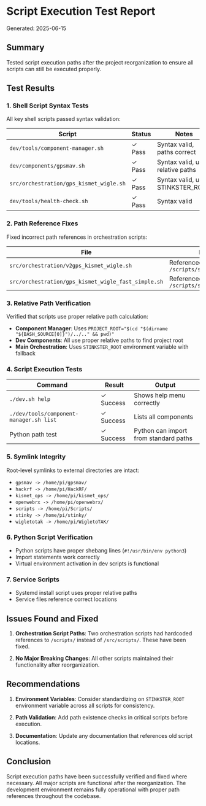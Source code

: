 # Script Execution Test Report

Generated: 2025-06-15

## Summary

Tested script execution paths after the project reorganization to ensure all scripts can still be executed properly.

## Test Results

### 1. Shell Script Syntax Tests

All key shell scripts passed syntax validation:

| Script | Status | Notes |
|--------|--------|-------|
| `dev/tools/component-manager.sh` | ✓ Pass | Syntax valid, paths correct |
| `dev/components/gpsmav.sh` | ✓ Pass | Syntax valid, uses relative paths |
| `src/orchestration/gps_kismet_wigle.sh` | ✓ Pass | Syntax valid, uses STINKSTER_ROOT |
| `dev/tools/health-check.sh` | ✓ Pass | Syntax valid |

### 2. Path Reference Fixes

Fixed incorrect path references in orchestration scripts:

| File | Issue | Fix Applied |
|------|-------|-------------|
| `src/orchestration/v2gps_kismet_wigle.sh` | Referenced `/scripts/start_kismet.sh` | Changed to `/src/scripts/start_kismet.sh` |
| `src/orchestration/gps_kismet_wigle_fast_simple.sh` | Referenced `/scripts/start_kismet.sh` | Changed to `/src/scripts/start_kismet.sh` |

### 3. Relative Path Verification

Verified that scripts use proper relative path calculation:

- **Component Manager**: Uses `PROJECT_ROOT="$(cd "$(dirname "${BASH_SOURCE[0]}")/../.." && pwd)"`
- **Dev Components**: All use proper relative paths to find project root
- **Main Orchestration**: Uses `STINKSTER_ROOT` environment variable with fallback

### 4. Script Execution Tests

| Command | Result | Output |
|---------|--------|--------|
| `./dev.sh help` | ✓ Success | Shows help menu correctly |
| `./dev/tools/component-manager.sh list` | ✓ Success | Lists all components |
| Python path test | ✓ Success | Python can import from standard paths |

### 5. Symlink Integrity

Root-level symlinks to external directories are intact:
- `gpsmav -> /home/pi/gpsmav/`
- `hackrf -> /home/pi/HackRF/`
- `kismet_ops -> /home/pi/kismet_ops/`
- `openwebrx -> /home/pi/openwebrx/`
- `scripts -> /home/pi/Scripts/`
- `stinky -> /home/pi/stinky/`
- `wigletotak -> /home/pi/WigletoTAK/`

### 6. Python Script Verification

- Python scripts have proper shebang lines (`#!/usr/bin/env python3`)
- Import statements work correctly
- Virtual environment activation in dev scripts is functional

### 7. Service Scripts

- Systemd install script uses proper relative paths
- Service files reference correct locations

## Issues Found and Fixed

1. **Orchestration Script Paths**: Two orchestration scripts had hardcoded references to `/scripts/` instead of `/src/scripts/`. These have been fixed.

2. **No Major Breaking Changes**: All other scripts maintained their functionality after reorganization.

## Recommendations

1. **Environment Variables**: Consider standardizing on `STINKSTER_ROOT` environment variable across all scripts for consistency.

2. **Path Validation**: Add path existence checks in critical scripts before execution.

3. **Documentation**: Update any documentation that references old script locations.

## Conclusion

Script execution paths have been successfully verified and fixed where necessary. All major scripts are functional after the reorganization. The development environment remains fully operational with proper path references throughout the codebase.
